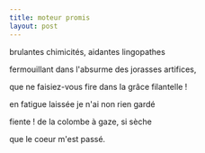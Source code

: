 ```yaml
---
title: moteur promis
layout: post
---
```


brulantes chimicités, aidantes lingopathes

fermouillant dans l'absurme des jorasses artifices,

que ne faisiez-vous fire dans la grâce filantelle !

en fatigue laissée je n'ai non rien gardé

fiente ! de la colombe à gaze, si sèche

que le coeur m'est passé.
